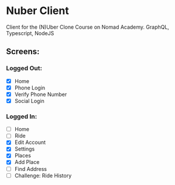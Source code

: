 # Nuber Client

Client for the (N)Uber Clone Course on Nomad Academy. GraphQL, Typescript, NodeJS

## Screens:

### Logged Out:

  - [x] Home
  - [x] Phone Login
  - [x] Verify Phone Number
  - [x] Social Login

### Logged In:

  - [ ] Home
  - [ ] Ride
  - [x] Edit Account
  - [x] Settings
  - [x] Places
  - [x] Add Place
  - [ ] Find Address
  - [ ] Challenge: Ride History
